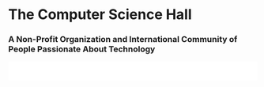 # The Computer Science Hall
### A Non-Profit Organization and International Community of People Passionate About Technology
![Screenshot of a comment on a GitHub issue showing an image, added in the Markdown, of an Octocat smiling and raising a tentacle.](tcsh.svg)
